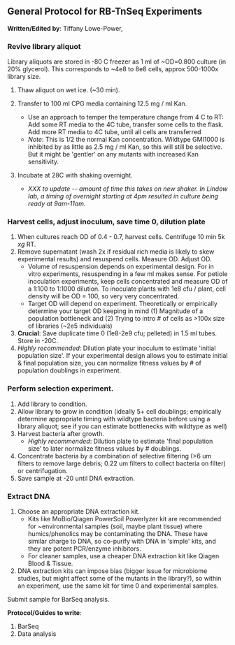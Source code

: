 ## General Protocol for RB-TnSeq Experiments

**Written/Edited by**: Tiffany Lowe-Power, 

### Revive library aliquot

Library aliquots are stored in -80 C freezer as 1 ml of ~OD=0.800 culture (in 20% glycerol). 
This corresponds to ~4e8 to 8e8 cells, approx 500-1000x library size.

1. Thaw aliquot on wet ice. (~30 min).

2. Transfer to 100 ml CPG media containing 12.5 mg / ml Kan. 
   * Use an approach to temper the temperature change from 4 C to RT: Add some RT media to the 4C tube, transfer some cells to the flask.  Add more RT media to 4C tube, until all cells are transferred
   *  *Note*: This is 1/2 the normal Kan concentration.
   Wildtype GMI1000 is inhibited by as little as 2.5 mg / ml Kan, so this will still be selective. 
   But it might be 'gentler' on any mutants with increased Kan sensitivity.
1. Incubate at 28C with shaking overnight.
    * *XXX to update -- amount of time this takes on new shaker.  In Lindow lab, a timing of overnight starting at 4pm resulted in culture being ready at 9am-11am.*

### Harvest cells, adjust inoculum, save time 0, dilution plate

1. When cultures reach OD of 0.4 - 0.7, harvest cells.
Centrifuge 10 min 5k *xg* RT. 
1. Remove supernatant (wash 2x if residual rich media is likely to skew experimental results) and resuspend cells. Measure OD. Adjust OD. 
    * Volume of resuspension depends on experimental design. 
    For in vitro experiments, resuspending in a few ml makes sense. 
    For petiole inoculation experiments, keep cells concentrated and measure OD of a 1:100 to 1:1000 dilution. 
    To inoculate plants with 1e8 cfu / plant, cell density will be OD = 100, so very very concentrated. 
    * Target OD will depend on experiment. Theoretically or empirically determine your target OD keeping in mind (1) Magnitude of a population bottleneck and (2) Trying to intro # of cells as >100x size of libraries (~2e5 individuals)
1. **Crucial**: Save duplicate time 0 (1e8-2e9 cfu; pelleted) in 1.5 ml tubes. 
Store in -20C.
1. *Highly recommended*: Dilution plate your inoculum to estimate 'initial population size'. If your experimental design allows you to estimate initial & final population size, you can normalize fitness values by # of population doublings in experiment.

### Perform selection experiment.

1. Add library to condition.
1. Allow library to grow in condition (ideally 5+ cell doublings; empirically determine appropriate timing with wildtype bacteria before using a library aliquot; see if you can estimate bottlenecks with wildtype as well)
1. Harvest bacteria after growth. 
    * *Highly recommended*: Dilution plate to estimate 'final population size' to later normalize fitness values by # doublings. 
1. Concentrate bacteria by a combination of selective filtering (>6 um filters to remove large debris; 0.22 um filters to collect bacteria on filter) or centrifugation. 
1. Save sample at -20 until DNA extraction.

### Extract DNA

1. Choose an appropriate DNA extraction kit.  
    * Kits like MoBio/Qiagen PowerSoil Powerlyzer kit are recommended for ~environmental samples (soil, maybe plant tissue) where humics/phenolics may be contaminating the DNA. These have similar charge to DNA, so co-purify with DNA in 'simple' kits, and they are potent PCR/enzyme inhibitors. 
    * For cleaner samples, use a cheaper DNA extraction kit like Qiagen Blood & Tissue. 
1. DNA extraction kits can impose bias (bigger issue for microbiome studies, but might affect some of the mutants in the library?), so within an experiment, use the same kit for time 0 and experimental samples. 

Submit sample for BarSeq analysis.

**Protocol/Guides to write**:
1. BarSeq
1. Data analysis
